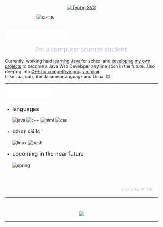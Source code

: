 <!-- Template created by [zillastar](https://github.com/zillastar) -->
<!-- Thank you very much for this wonderful idea! If you ever read this, please note that you are the best. -->

<p align = center ><a href="https://git.io/typing-svg"><img src="https://readme-typing-svg.demolab.com?font=Lekton&weight=600&size=40&duration=7000&pause=1000&color=F7F7F7&center=true&vCenter=true&random=false&height=80&lines=%3E%3E+kosail+%3C%3C" alt="Typing SVG" /></a></p>

<div>
<img align="right" width="400" alt="ゆづあ" src="https://i.imgur.com/L7a4nF3.jpeg"/>

<br><br>

<p align="left">
    <img src="https://github.com/kosail/kosail/blob/main/src/aboutme.png" alt="aboutme" width="200px"/>
</p>
  
<p align="center">
    <img src="https://github.com/kosail/kosail/blob/main/src/whoami.png" alt="aboutme" width="310px"/>
</p>

Currently, working hard [learning Java](https://github.com/kosail/Learning-Java) for school and [developing my own projects](https://github.com/kosail/Java-Small-Projects) to become a Java Web Developer anytime soon in the future. Also deeping into [C++ for competitive programming](https://github.com/kosail/Learning-CPP).<br>
I like Lua, cats, the Japanese language and Linux. 🐱
<hr>
<p align="left">
    <img src="https://github.com/kosail/kosail/blob/main/src/skills.png" alt="skills" width="160px"/>
</p>
  
- <p style="font-size: 18px;"> languages </p style="font-size: 18px;">
  <img src = "https://img.shields.io/badge/java-%23CDB4DB?style=for-the-badge&logo=coffeescript&logoColor=black" alt = "java" />
  <img src = "https://img.shields.io/badge/c++-%23FFC8DD?style=for-the-badge&logo=cplusplus&logoColor=black" alt = "c++" />
  <img src = "https://img.shields.io/badge/HTML5-FFAFCC?style=for-the-badge&logo=html5&logoColor=black" alt = "html" />
  <img src = "https://img.shields.io/badge/CSS3-BDE0FE?style=for-the-badge&logo=css3&logoColor=black" alt = "css" />
    
- <p style="font-size: 18px;"> other skills </p style="font-size: 18px;">
  <img src = "https://img.shields.io/badge/Linux-%23A2D2FF.svg?style=for-the-badge&logo=linux&logoColor=black" alt = "linux" />
  <img src = "https://img.shields.io/badge/Shell-%23B0B5ED.svg?style=for-the-badge&logo=gnubash&logoColor=black" alt = "bash" />

- <p style="font-size: 18px;"> upcoming in the near future </p style="font-size: 18px;">
  <img src = "https://img.shields.io/badge/Spring-%23FFF5E4.svg?style=for-the-badge&logo=spring&logoColor=black" alt = "spring" />
  
  </br></br>
  
<p align="right">
  <a href="https://www.pixiv.net/en/artworks/97918390">
    <img src="https://github.com/kosail/kosail/blob/main/src/imageauthor.png" alt="skills" width="120px"/></a>
</p>

<hr>

  <br>
  <p align= "center">
  <img height= "150" src="https://github-readme-stats.vercel.app/api/top-langs/?username=kosail&theme=synthwave&layout=compact" />

</div>

------
